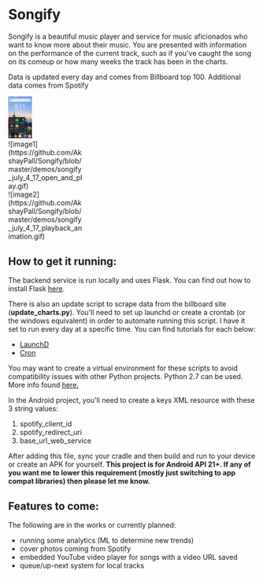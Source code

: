 # Songify
Songify is a beautiful music player and service for music aficionados who want to know more about their music. You are presented with information on the performance of the current track, such as if you've caught the song on its comeup or how many weeks the track has been in the charts.

Data is updated every day and comes from Billboard top 100. Additional data comes from Spotify

<img src="https://github.com/AkshayPall/Songify/blob/master/demos/songify_july_4_17_open_and_play.gif" width="48">

<div style="width:30%">![image1](https://github.com/AkshayPall/Songify/blob/master/demos/songify_july_4_17_open_and_play.gif)</div>
<div style="width:30%">![image2](https://github.com/AkshayPall/Songify/blob/master/demos/songify_july_4_17_playback_animation.gif)</div>

## How to get it running:
The backend service is run locally and uses Flask. You can find out how to install Flask [here](http://flask.pocoo.org/).

There is also an update script to scrape data from the billboard site (**update_charts.py**). You'll need to set up launchd or create a crontab (or the windows equivalent) in order to automate running this script. I have it set to run every day at a specific time. You can find tutorials for each below:
- [LaunchD](http://www.launchd.info/)
- [Cron](http://www.unixgeeks.org/security/newbie/unix/cron-1.html)

You may want to create a virtual environment for these scripts to avoid compatibility issues with other Python projects. Python 2.7 can be used. More info found [here.](http://python-guide-pt-br.readthedocs.io/en/latest/dev/virtualenvs/)

In the Android project, you'll need to create a keys XML resource with these 3 string values:
1. spotify_client_id
2. spotify_redirect_uri
3. base_url_web_service

After adding this file, sync your cradle and then build and run to your device or create an APK for yourself.
**This project is for Android API 21+. If any of you want me to lower this requirement (mostly just switching to app compat libraries) then please let me know.**

## Features to come:
The following are in the works or currently planned:
- running some analytics (ML to determine new trends)
- cover photos coming from Spotify
- embedded YouTube video player for songs with a video URL saved
- queue/up-next system for local tracks
